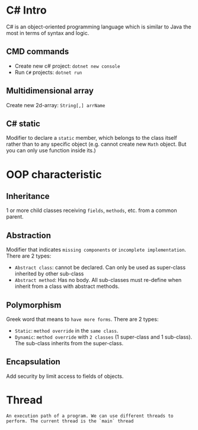 # C# Intro
C# is an object-oriented programming language which is similar to Java the most in terms of syntax and logic.
## CMD commands
- Create new c# project: `dotnet new console` 
- Run `C#` projects: `dotnet run`
## Multidimensional array
Create new 2d-array: `String[,] arrName`
## C# static
Modifier to declare a `static` member, which belongs to the class itself rather than to any specific object (e.g. cannot create new `Math` object. But you can only use function inside its.)
# OOP characteristic
## Inheritance
1 or more child classes receiving `fields`, `methods`, etc. from a common parent.
## Abstraction
Modifier that indicates `missing components` or `incomplete implementation`. There are 2 types:
- `Abstract class`: cannot be declared. Can only be used as super-class inherited by other sub-class
- `Abstract method`: Has no body. All sub-classes must re-define when inherit from a class with abstract methods.
## Polymorphism
Greek word that means to `have more forms`. There are 2 types:
- `Static`: `method override` in the `same class`. 
- `Dynamic`: `method override` with `2 classes` (1 super-class and 1 sub-class). The sub-class inherits from the super-class. 
## Encapsulation
Add security by limit access to fields of objects.
# Thread
    An execution path of a program. We can use different threads to perform. The current thread is the `main` thread
